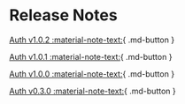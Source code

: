 # Release Notes

[Auth v1.0.2 :material-note-text:](../rn_main_auth_v1.0.2.md){ .md-button }

[Auth v1.0.1 :material-note-text:](../rn_main_auth_v1.0.1.md){ .md-button }

[Auth v1.0.0 :material-note-text:](../rn_main_auth_v1.0.0.md){ .md-button }

[Auth v0.3.0 :material-note-text:](../rn_beta_auth_v0.3.0.md){ .md-button }